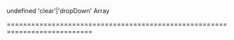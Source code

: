 <!--merge--><!--/merge-->
<!--default-->undefined<!--/default-->
<!--acceptValues-->'clear'|'dropDown'<!--/acceptValues-->
<!--type-->Array<String, dxTextEditorButton><!--/type-->
===========================================================================
